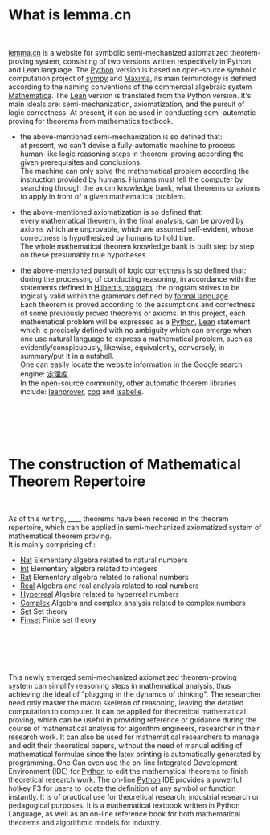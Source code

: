 # What is lemma.cn
  <br>
  
[lemma.cn](../index.php) is a website for symbolic	semi-mechanized axiomatized theorem-proving system, consisting of two versions written respectively in Python and Lean language. The [Python](../../py/website/index.php) version is based on open-source symbolic computation project of [sympy](https://github.com/sympy/sympy) and 
[Maxima](http://maxima.sourceforge.net), its main terminology is defined according to the naming conventions of the commercial algebraic system 
[Mathematica](https://reference.wolfram.com/language/index.html.en?source=footer). The [Lean](https://github.com/math-proof/lemma/tree/main) version is translated from the Python version. It's main ideals are: semi-mechanization, axiomatization, and the pursuit of logic correctness. At present, it can be used in conducting semi-automatic proving for theorems from mathematics textbook.  

* the above-mentioned semi-mechanization is so defined that:   
at present, we can't devise a fully-automatic machine to process human-like logic reasoning steps in theorem-proving according the given prerequisites and conclusions.  
The machine can only solve the mathematical problem according the instruction provided by humans. Humans must tell the computer by searching through the axiom knowledge bank, what theorems or axioms to apply in front of a given mathematical problem. 
* the above-mentioned axiomatization is so defined that:  
every mathematical theorem, in the final analysis, can be proved by axioms which are unprovable, which are assumed self-evident, whose correctness is hypothesized by humans to hold true.  
The whole mathematical theorem knowledge bank is built step by step on these presumably true hypotheses.

* the above-mentioned pursuit of logic correctness is so defined that:  
during the processing of conducting reasoning, in accordance with the statements defined in 
[Hilbert's program](https://en.wikipedia.org/wiki/Hilbert%27s_program), the program strives to be logically valid within the grammars defined by [formal language](https://en.wikipedia.org/wiki/Formal_language).   
Each theorem is proved according to the assumptions and correctness of some previously proved theorems or axioms. In this project, each mathematical problem will be expressed as a [Python](https://www.python.org/), [Lean](https://lean-lang.org/) statement which is precisely defined with no ambiguity which can emerge when one use natural language to express a mathematical problem, such as evidently/conspicuously, likewise, equivalently, conversely, in summary/put it in a nutshell.   
One can easily locate the website information in the Google search engine: [定理库](https://www.google.com.hk/search?q=%E5%AE%9A%E7%90%86%E5%BA%93).  
In the open-source community, other automatic thoerem libraries include: [leanprover](https://leanprover-community.github.io/mathlib4_docs/Mathlib/Algebra/Algebra/Basic.html), [coq](https://github.com/coq/coq) and [isabelle](https://isabelle.in.tum.de/).

<br><br>
------


# The construction of Mathematical Theorem Repertoire
  <br>
  
As of this writing, <label id=count>____</label> theorems have been recored in the theorem repertoire, which can be applied in semi-mechanized axiomatized system of mathematical theorem proving.  
It is mainly comprising of :  	
	
* [Nat](../?module=Nat) Elementary algebra related to natural numbers  
* [Int](../?module=Int) Elementary algebra related to integers  
* [Rat](../?module=Rat) Elementary algebra related to rational numbers  
* [Real](../?module=Real) Algebra and real analysis related to real numbers  
* [Hyperreal](../?module=Real) Algebra related to hyperreal numbers  
* [Complex](../?module=Real) Algebra and complex analysis related to complex numbers  
* [Set](../?module=Set) Set theory  
* [Finset](../?module=Set) Finite set theory 

<br><br>
-------
This newly emerged semi-mechanized axiomatized theorem-proving system can simplify reasoning steps in mathematical analysis, thus achieving the ideal of "plugging in the dynamos of thinking". The researcher need only master the macro skeleton of reasoning, leaving the detailed computation to computer. It can be applied for theoretical mathematical proving, which can be useful in providing reference or guidance during the course of mathematical analysis for algorithm engineers, researcher in their research work. It can also be used for mathematical researchers to manage and edit their theoretical papers, without the need of manual editing of mathematical formulae since the latex printing is automatically generated by programming. One Can even use the on-line Integrated Development Environment (IDE) for [Python](https://www.python.org/) to edit the mathematical theorems to finish theoretical research work. The on-line [Python](https://www.python.org/) IDE provides a powerful hotkey F3 for users to locate the definition of any symbol or function instantly. It is of practical use for theoretical research, industrial research or pedagogical purposes. It is a mathematical textbook written in Python Language, as well as an on-line reference book for both mathematical theorems and algorithmic models for industry.
<br><br>

<script type=module>
	$('#count').innerHTML = await get("../php/request/count.php");
</script>